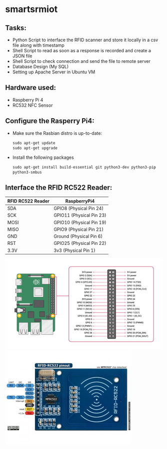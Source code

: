 # smartsrmiot

## Tasks:
* Python Script to interface the RFID scanner and store it locally in a csv file along with timestamp
* Shell Script to read as soon as a response is recorded and create a JSON file
* Shell Script to check connection and send the file to remote server
* Database Design (My SQL)
* Setting up Apache Server in Ubuntu VM
## Hardware used:
- Raspberry Pi 4
- RC532 NFC Sensor

## Configure the Rasperry Pi4:

- Make sure the Rasbian distro is up-to-date:
  ```
  sudo apt-get update
  sudo apt-get upgrade
  ```
- Install the following packages
  ```
  sudo apt-get install build-essential git python3-dev python3-pip python3-smbus
  ```
## Interface the RFID RC522 Reader:

| RFID RC522 Reader  | RaspberryPi4 |
| ------------- | ------------- |
| SDA  | GPIO8 (Physical Pin 24)  |
| SCK  | GPIO11 (Physical Pin 23) |
| MOSI | GPIO10 (Physical Pin 19) |
| MISO | GPIO9 (Physical Pin 21)  |
| GND  | Ground (Physical Pin 6)  |
| RST  | GPIO25 (Physical Pin 22)  |
| 3.3V | 3v3 (Physical Pin 1) |

![Raspberry Pi 4](/images/raspberrypi4._gpio_pins.png)
![RC522 RFID Sensor](/images/rfid_rc522.jpg)


